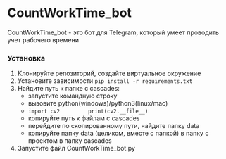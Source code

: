 # CountWorkTime_bot
CountWorkTime_bot - это бот для Telegram, который умеет проводить учет рабочего времени

### Установка

1. Клонируйте репозиторий, создайте виртуальное окружение
2. Установите зависимости `pip install -r requirements.txt`
3. Найдите путь к папке с cascades:
    - запустите командную строку
    - вызовите python(windows)/python3(linux/mac)
    - ```import cv2         print(cv2.__file__)```
    - копируйте путь к файлам с cascades
    - перейдите по скопированному пути, найдите папку data
    - копируйте папку data (целиком, вместе с папкой) в папку с проектом в папку cascades
4. Запустите файл CountWorkTime_bot.py
